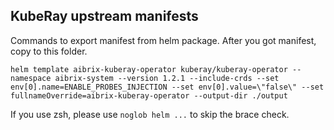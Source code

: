 ## KubeRay upstream manifests

Commands to export manifest from helm package. After you got manifest, copy to this folder.

```shell
helm template aibrix-kuberay-operator kuberay/kuberay-operator --namespace aibrix-system --version 1.2.1 --include-crds --set env[0].name=ENABLE_PROBES_INJECTION --set env[0].value=\"false\" --set fullnameOverride=aibrix-kuberay-operator --output-dir ./output
```

If you use zsh, please use `noglob helm ...` to skip the brace check.

